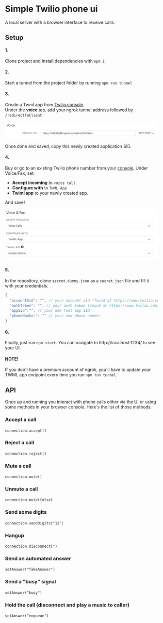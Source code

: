 # Simple Twilio phone ui

A local server with a browser interface to receive calls.


## Setup

#### 1.
Clone project and install dependencies with `npm i`
#### 2.
Start a tunnel from the project folder by running `npm run tunnel`
#### 3.
Create a Twml app from [Twilio console](https://www.twilio.com/console/voice/twiml/apps).  
Under the **voice** tab, add your ngrok tunnel address followed by `/redirectToClient`

![Set voice endpoint](https://github.com/raffaele-abramini/simple-twilio-phone-ui/blob/master/docs/images/twml-app.png "Set TWML app")
 
 Once done and saved, copy this newly created application SID.
 
#### 4.
Buy or go to an existing Twilio phone number from your [console](https://www.twilio.com/console/phone-numbers/incoming). Under Voice/Fax, set:
- **Accept incoming** to `voice call`
- **Configure with** to `TwML App`
- **Twiml app** to your newly created app.

And save!

![Configure phone number](https://github.com/raffaele-abramini/simple-twilio-phone-ui/blob/master/docs/images/phone-number.png "Configure number")


#### 5.
In the repository, clone `secret.dummy.json` as a `secret.json` file and fill it with your credentials.
```javascript
{
  "accountSid": "", // your account sid (found at https://www.twilio.com/console)
  "authToken": "", // your auth token (found at https://www.twilio.com/console)
  "appSid":"", // your new Twml app SID
  "phoneNumber": "" // your new phone number
}
```


#### 6.

Finally, just run `npm start`. You can navigate to http://localhost:1234/ to see your UI.


#### NOTE!

If you don't have a premium account of ngrok, you'll have to update your TWML app endpoint every time you run `npm run tunnel`.


## API

Once up and running you interact with phone calls either via the UI or using some methods in your browser console.
Here's the list of those methods.

### Accept a call
`connection.accept()`
  
### Reject a call
`connection.reject()`

### Mute a call
`connection.mute()`  

### Unmute a call
`connection.mute(false)`  

### Send some digits
`connection.sendDigits("12")`

### Hangup
`connection.disconnect(")`  

### Send an automated answer
`setAnswer("fakeAnswer")`

### Send a "busy" signal
`setAnswer("busy")`

### Hold the call (disconnect and play a music to caller)
`setAnswer("enqueue")`